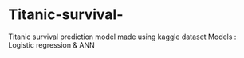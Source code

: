 # Titanic-survival-
Titanic survival prediction model made using kaggle dataset
Models : Logistic regression & ANN
